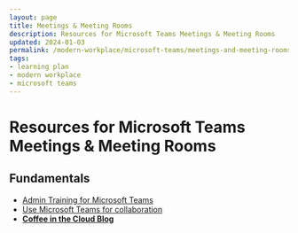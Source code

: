 ```yaml
---
layout: page
title: Meetings & Meeting Rooms
description: Resources for Microsoft Teams Meetings & Meeting Rooms
updated: 2024-01-03
permalink: /modern-workplace/microsoft-teams/meetings-and-meeting-rooms
tags:
- learning plan
- modern workplace
- microsoft teams
---
```


# Resources for Microsoft Teams Meetings & Meeting Rooms

## Fundamentals

* [Admin Training for Microsoft Teams](https://docs.microsoft.com/en-us/microsoftteams/itadmin-readiness)
* [Use Microsoft Teams for collaboration](https://learn.microsoft.com/en-us/microsoft-365/business-premium/create-teams-for-collaboration?view=o365-worldwide&viewFallbackFrom=o365-worldwide%2F)
* **[Coffee in the Cloud Blog](https://www.youtube.com/channel/UCs2IXBqperxWVe2ozrr3Gdg)**
